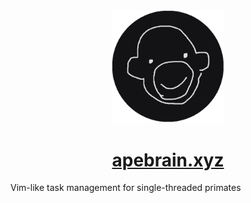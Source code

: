 <div align=center>
    <img src="./static/favicon.png" width=180>
    <h1><a href="https://apebrain.xyz">apebrain.xyz</a></h1>
</div>

Vim-like task management for single-threaded primates
